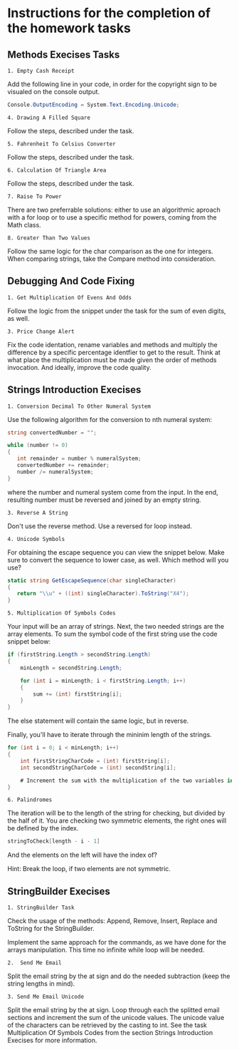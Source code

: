 # Instructions for the completion of the homework tasks

## Methods Execises Tasks

`1. Empty Cash Receipt`

Add the following line in your code, in order for the copyright sign to be visualed on the console output.

```cs
Console.OutputEncoding = System.Text.Encoding.Unicode;
```

`4. Drawing A Filled Square`

Follow the steps, described under the task.

`5. Fahrenheit To Celsius Converter`

Follow the steps, described under the task.

`6. Calculation Of Triangle Area`

Follow the steps, described under the task.

`7. Raise To Power`

There are two preferrable solutions: either to use an algorithmic aproach with a for loop
or to use a specific method for powers, coming from the Math class.

`8. Greater Than Two Values`

Follow the same logic for the char comparison as the one for integers. When comparing strings, take
the Compare method into consideration.

## Debugging And Code Fixing

`1. Get Multiplication Of Evens And Odds`

Follow the logic from the snippet under the task for the sum of even digits, as well.

`3. Price Change Alert`

Fix the code identation, rename variables and methods and multiply the difference by a specific percentage identfier to get to the result. Think at what place the multiplication must be made given the order of methods invocation. And ideally, improve the code quality.

## Strings Introduction Execises

`1. Conversion Decimal To Other Numeral System`

Use the following algorithm for the conversion to nth numeral system:

```cs
string convertedNumber = "";

while (number != 0)
{
   int remainder = number % numeralSystem;
   convertedNumber += remainder;
   number /= numeralSystem;
}
```

where the number and numeral system come from the input. In the end, resulting number must be reversed and joined by an empty string.

`3. Reverse A String`

Don't use the reverse method. Use a reversed for loop instead.

`4. Unicode Symbols`

For obtaining the escape sequence you can view the snippet below. Make sure to convert the sequence to lower case, as well. Which method will you use?

```cs
static string GetEscapeSequence(char singleCharacter)
{
   return "\\u" + ((int) singleCharacter).ToString("X4");
}
```

`5. Multiplication Of Symbols Codes`

Your input will be an array of strings. Next, the two needed strings are the array elements. To sum the symbol code of the first string use the code snippet below:

```cs
if (firstString.Length > secondString.Length)
{
    minLength = secondString.Length;

    for (int i = minLength; i < firstString.Length; i++)
    {
        sum += (int) firstString[i];
    }
}
```

The else statement will contain the same logic, but in reverse.

Finally, you'll have to iterate through the mininim length of the strings.

```cs
for (int i = 0; i < minLength; i++)
{
    int firstStringCharCode = (int) firstString[i];
    int secondStringCharCode = (int) secondString[i];

    # Increment the sum with the multiplication of the two variables in the scope.           
}
```
`6. Palindromes`

The iteration will be to the length of the string for checking, but divided by the half of it. You are checking
two symmetric elements, the right ones will be defined by the index.

```cs
stringToCheck[length - i - 1]
```
And the elements on the left will have the index of?

Hint: Break the loop, if two elements are not symmetric.

## StringBuilder Execises

`1. StringBuilder Task`

Check the usage of the methods: Append, Remove, Insert, Replace and ToString for the StringBuilder.

Implement the same approach for the commands, as we have done for the arrays manipulation. This time no infinite while
loop will be needed.

`2.  Send Me Email`

Split the email string by the at sign and do the needed subtraction (keep the string lengths in mind). 

`3. Send Me Email Unicode`

Split the email string by the at sign. Loop through each the splitted email sections and increment the sum of the unicode values. The unicode value of the characters can be retrieved by the casting to int. See the task Multiplication Of Symbols Codes from the section Strings Introduction Execises for more information. 
